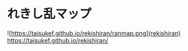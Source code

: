 # れきし乱マップ
![https://taisukef.github.io/rekishiran/ranmap.png](rekishiran)  
https://taisukef.github.io/rekishiran/  

